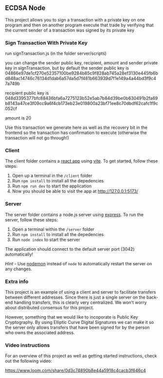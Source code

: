 ## ECDSA Node

This project allows you to sign a transaction with a private key on one program and then on another program execute that trade by verifying that the current sender of a transaction was signed by its private key

### Sign Transaction With Private Key
run signTransaction.js (in the folder server/scripts)

you can change the sender public key, recipient, amount and sender private key in signTransaction, but by default the sender public key is
04866e97de1cf270e52357100be9284b85c9f828ab745a28ef3130e445fb6bd848ac14746c76134d1dab6a57da5d7f481b663939d7f1e149a4a44bd3f9c47a749b

recipient public key is
048d3395377bfc88436bfa6a7275123b52e5ab7b84d39be0b630491b2fa69b8143a47ce3f09cc9a6f4cb173eb23e019800a23bf71ee8c70dbdf62cafc1f9c052cf

amount is 
20

Use this transaction we generate here as well as the recovery bit in the frontend so the transaction has confirmation to execute (otherwise the transaction will not go through!)

### Client

The client folder contains a [react app](https://reactjs.org/) using [vite](https://vitejs.dev/). To get started, follow these steps:

1. Open up a terminal in the `/client` folder
2. Run `npm install` to install all the depedencies
3. Run `npm run dev` to start the application 
4. Now you should be able to visit the app at http://127.0.0.1:5173/

### Server

The server folder contains a node.js server using [express](https://expressjs.com/). To run the server, follow these steps:

1. Open a terminal within the `/server` folder 
2. Run `npm install` to install all the depedencies 
3. Run `node index` to start the server 

The application should connect to the default server port (3042) automatically! 

_Hint_ - Use [nodemon](https://www.npmjs.com/package/nodemon) instead of `node` to automatically restart the server on any changes.

### Extra info

This project is an example of using a client and server to facilitate transfers between different addresses. Since there is just a single server on the back-end handling transfers, this is clearly very centralized. We won't worry about distributed consensus for this project.

However, something that we would like to incoporate is Public Key Cryptography. By using Elliptic Curve Digital Signatures we can make it so the server only allows transfers that have been signed for by the person who owns the associated address.

### Video instructions
For an overview of this project as well as getting started instructions, check out the following video:

https://www.loom.com/share/0d3c74890b8e44a5918c4cacb3f646c4

